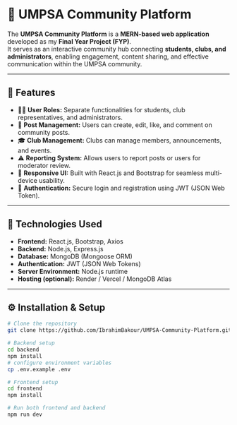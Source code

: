 # 🏫 UMPSA Community Platform

The **UMPSA Community Platform** is a **MERN-based web application** developed as my **Final Year Project (FYP)**.  
It serves as an interactive community hub connecting **students, clubs, and administrators**, enabling engagement, content sharing, and effective communication within the UMPSA community.

---

## 🚀 Features
- 🧍‍♀️ **User Roles:** Separate functionalities for students, club representatives, and administrators.  
- 📰 **Post Management:** Users can create, edit, like, and comment on community posts.  
- 🎓 **Club Management:** Clubs can manage members, announcements, and events.  
- ⚠️ **Reporting System:** Allows users to report posts or users for moderator review.  
- 📱 **Responsive UI:** Built with React.js and Bootstrap for seamless multi-device usability.  
- 🔐 **Authentication:** Secure login and registration using JWT (JSON Web Token).  

---

## 🧰 Technologies Used
- **Frontend:** React.js, Bootstrap, Axios  
- **Backend:** Node.js, Express.js  
- **Database:** MongoDB (Mongoose ORM)  
- **Authentication:** JWT (JSON Web Tokens)  
- **Server Environment:** Node.js runtime  
- **Hosting (optional):** Render / Vercel / MongoDB Atlas  

---

## ⚙️ Installation & Setup
```bash
# Clone the repository
git clone https://github.com/IbrahimBakour/UMPSA-Community-Platform.git

# Backend setup
cd backend
npm install
# configure environment variables
cp .env.example .env

# Frontend setup
cd frontend
npm install

# Run both frontend and backend
npm run dev
